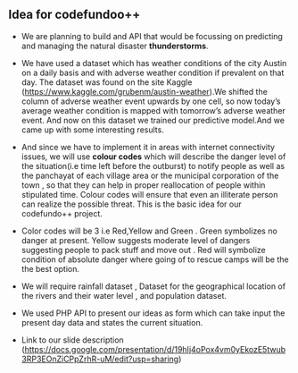 ## Idea for codefundoo++

- We are planning to build and API that would be focussing on predicting and managing the natural disaster **thunderstorms**.


- We have used a dataset which has weather conditions of the city Austin on a daily basis and with adverse weather condition if prevalent on that day. The dataset was found on the site Kaggle (https://www.kaggle.com/grubenm/austin-weather).We shifted the column of adverse weather event upwards by one cell, so now today’s average weather condition is mapped with tomorrow’s adverse weather event. And now on this dataset we trained our predictive model.And we came up with some interesting results.


- And since we have to implement it in areas with internet connectivity issues, we will use **colour codes** which will describe the danger level of the situation(i.e time left before the outburst) to notify people as well as the panchayat of each village area or the municipal corporation of the town , so that they can help in proper reallocation of people within stipulated time. Colour codes will ensure that even an illiterate person can realize the possible threat. This is the basic idea for our codefundo++ project.

- Color codes will be 3 i.e Red,Yellow and Green . Green symbolizes no danger at present. Yellow suggests moderate level of dangers suggesting people to pack stuff and move out . Red will symbolize condition of absolute danger where going of to rescue camps will be the the best option. 


- We will require rainfall dataset , Dataset for the geographical location of the rivers and their water level , and population dataset.


- We used PHP API to present our ideas as form which can take input the present day data and states the current situation.

- Link to our slide description (https://docs.google.com/presentation/d/19hIj4oPox4vm0yEkozE5twub3RP3EOnZiCPpZrhR-uM/edit?usp=sharing)
